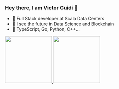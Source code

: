 ### Hey there, I am Victor Guidi 👋

- 🔭 Full Stack developer at Scala Data Centers
- 🤔 I see the future in Data Science and Blockchain
- 💬 TypeScript, Go, Python, C++...

<div>
  <a href="https://github.com/victorguidi">
  <img height="150em" src="https://github-readme-stats.vercel.app/api?username=victorguidi&show_icons=true&theme=tokyonight&include_all_commits=true&count_private=true"/>
  <img height="150em" src="https://github-readme-stats.vercel.app/api/top-langs/?username=victorguidi&layout=compact&langs_count=7&theme=tokyonight"/>
</div>
